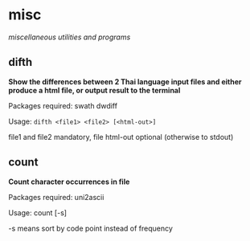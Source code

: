 # misc
*miscellaneous utilities and programs*

## difth
**Show the differences between 2 Thai language input files 
and either produce a html file, or output result to the terminal**

Packages required: swath dwdiff

Usage:  `difth <file1> <file2> [<html-out>]`

file1 and file2 mandatory, file html-out optional (otherwise to stdout)

## count
**Count character occurrences in file**

Packages required: uni2ascii

Usage: count <file> [-s]

-s means sort by code point instead of frequency

